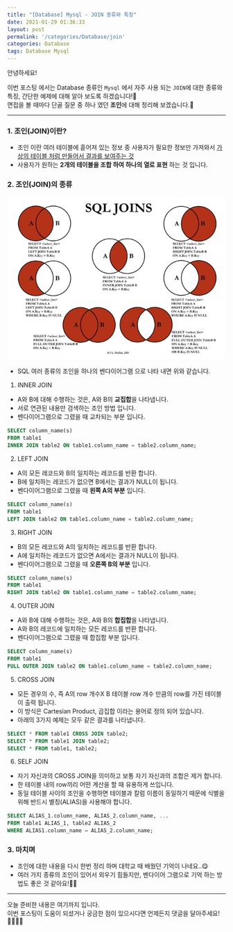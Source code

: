 ```yaml
---
title: "[Database] Mysql - JOIN 종류와 특징"
date: 2021-01-29 01:36:33
layout: post
permalink: '/categories/Database/join'
categories: Database 
tags: Database Mysql
---
```


안녕하세요!

이번 포스팅 에서는 Database 종류인 `Mysql` 에서 자주 사용 되는 `JOIN`에 대한 종류와 특징, 간단한 예제에 대해 알아 보도록 하겠습니다!📕  
면접을 볼 때마다 단골 질문 중 하나 였던 **조인**에 대해 정리해 보겠습니다.🤔


-----
### 1. 조인(JOIN)이란?
- 조인 이란 여러 테이블에 흩어져 있는 정보 중 사용자가 필요한 정보만 가져와서 <U>가상의 테이블 처럼 만들어서 결과를 보여주는 것</U>
- 사용자가 원하는 **2개의 테이블을 조합 하여 하나의 열로 표현** 하는 것 입니다.


### 2. 조인(JOIN)의 종류
![JOIN 종류](/assets/images/database/join.png)
- SQL 여러 종류의 조인을 하나의 벤다이어그램 으로 나타 내면 위와 같습니다.

1. INNER JOIN
- A와 B에 대해 수행하는 것은, A와 B의 **교집합**을 나타냅니다.
- 서로 연관된 내용만 검색하는 조인 방법 입니다.
- 벤다이어그램으로 그렸을 때 교차되는 부분 입니다.

```sql
SELECT column_name(s)
FROM table1
INNER JOIN table2 ON table1.column_name = table2.column_name;
```

2. LEFT JOIN
- A의 모든 레코드와 B의 일치하는 레코드를 반환 합니다.
- B에 일치하는 레코드가 없으면 B에서는 결과가 NULL이 됩니다.
- 벤다이어그램으로 그렸을 때 **왼쪽 A의 부분** 입니다.

```sql
SELECT column_name(s)
FROM table1
LEFT JOIN table2 ON table1.column_name = table2.column_name;
```

3. RIGHT JOIN
- B의 모든 레코드와 A의 일치하는 레코드를 반환 합니다.
- A에 일치하는 레코드가 없으면 A에서는 결과가 NULL이 됩니다.
- 벤다이어그램으로 그렸을 때 **오른쪽 B의 부분** 입니다.

```sql
SELECT column_name(s)
FROM table1
RIGHT JOIN table2 ON table1.column_name = table2.column_name;
```

4. OUTER JOIN
- A와 B에 대해 수행하는 것은, A와 B의 **합집합**을 나타냅니다.
- A와 B의 레코드에 일치하는 모든 레코드를 반환 합니다.
- 벤다이어그램으로 그렸을 때 합집합 부분 입니다.

```sql
SELECT column_name(s)
FROM table1
FULL OUTER JOIN table2 ON table1.column_name = table2.column_name;
```

5. CROSS JOIN
- 모든 경우의 수, 즉 A의 row 개수X B 테이블 row 개수 만큼의 row를 가진 테이블이 출력 됩니다.
- 이 방식은 Cartesian Product, 곱집합 이라는 용어로 정의 되어 있습니다.
- 아래의 3가지 예제는 모두 같은 결과를 나타냅니다.

```sql
SELECT * FROM table1 CROSS JOIN table2;
SELECT * FROM table1 JOIN table2;
SELECT * FROM table1, table2;
```

6. SELF JOIN
- 자기 자신과의 CROSS JOIN을 의미하고 보통 자기 자신과의 조합은 제거 합니다.
- 한 테이블 내의 row끼리 어떤 계산을 할 때 유용하게 쓰입니다.
- 동일 테이블 사이의 조인을 수행하면 테이블과 칼럼 이름이 동일하기 때문에 식별을 위해 반드시 별칭(ALIAS)을 사용해야 합니다.

```sql
SELECT ALIAS_1.column_name, ALIAS_2.column_name, ...
FROM table1 ALIAS_1, table2 ALIAS_2
WHERE ALIAS1.column_name = ALIAS_2.column_name;
```


### 3. 마치며
- 조인에 대한 내용을 다시 한번 정리 하며 대학교 때 배웠던 기억이 나네요..😋
- 여러 가지 종류의 조인이 있어서 외우기 힘들지만, 벤다이어 그램으로 기억 하는 방법도 좋은 것 같아요!👍🏻


-----

오늘 준비한 내용은 여기까지 입니다.  
이번 포스팅이 도움이 되셨거나 궁금한 점이 있으시다면 언제든지 댓글을 달아주세요!🙋🏻‍♀️✨    
